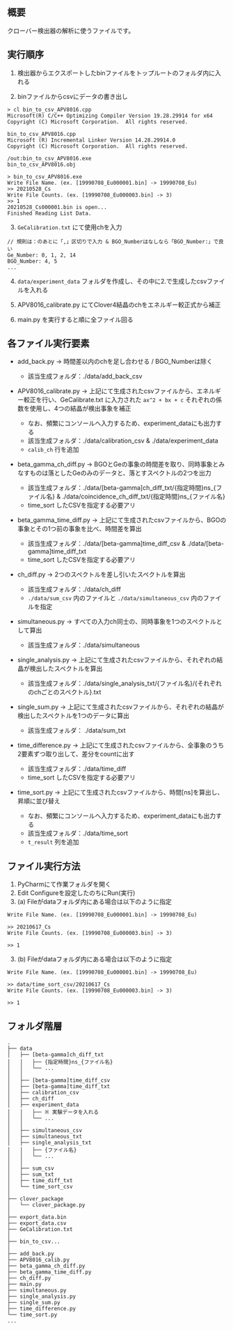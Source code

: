 ## 概要
クローバー検出器の解析に使うファイルです。

## 実行順序
1. 検出器からエクスポートしたbinファイルをトップルートのフォルダ内に入れる

2. binファイルからcsvにデータの書き出し
```
> cl bin_to_csv_APV8016.cpp
Microsoft(R) C/C++ Optimizing Compiler Version 19.28.29914 for x64
Copyright (C) Microsoft Corporation.  All rights reserved.

bin_to_csv_APV8016.cpp
Microsoft (R) Incremental Linker Version 14.28.29914.0
Copyright (C) Microsoft Corporation.  All rights reserved.

/out:bin_to_csv_APV8016.exe
bin_to_csv_APV8016.obj

> bin_to_csv_APV8016.exe
Write File Name. (ex. [19990708_Eu000001.bin] -> 19990708_Eu)
>> 20210528_Cs
Write File Counts. (ex. [19990708_Eu000003.bin] -> 3)
>> 1
20210528_Cs000001.bin is open...
Finished Reading List Data.
```

3. `GeCalibration.txt` にて使用chを入力
```
// 規則は：のあとに「,」区切りで入力 & BGO_Numberはなしなら「BGO_Number:」で良い
Ge_Number: 0, 1, 2, 14
BGO_Number: 4, 5
...
```
4. `data/experiment_data` フォルダを作成し、その中に2.で生成したcsvファイルを入れる

5. APV8016_calibrate.py にてClover4結晶のchをエネルギー較正式から補正

6. main.py を実行すると順に全ファイル回る

## 各ファイル実行要素

- add_back.py
    -> 時間差以内のchを足し合わせる / BGO_Numberは除く
    - 該当生成フォルダ：./data/add_back_csv

- APV8016_calibrate.py
    -> 上記にて生成されたcsvファイルから、エネルギー較正を行い、GeCalibrate.txt に入力された `ax^2 + bx + c` それぞれの係数を使用し、4つの結晶が検出事象を補正
    - なお、頻繁にコンソールへ入力するため、experiment_dataにも出力する
    - 該当生成フォルダ：./data/calibration_csv & ./data/experiment_data
    - `calib_ch` 行を追加

- beta_gamma_ch_diff.py
    -> BGOとGeの事象の時間差を取り、同時事象とみなすものは落としたGeのみのデータと、落とすスペクトルの2つを出力
    - 該当生成フォルダ：./data/[beta-gamma]ch_diff_txt/{指定時間}ns_{ファイル名} & ./data/coincidence_ch_diff_txt/{指定時間}ns_{ファイル名}
    - time_sort したCSVを指定する必要アリ

- beta_gamma_time_diff.py
    -> 上記にて生成されたcsvファイルから、BGOの事象とその1つ前の事象を比べ、時間差を算出
    - 該当生成フォルダ：./data/[beta-gamma]time_diff_csv & ./data/[beta-gamma]time_diff_txt
    - time_sort したCSVを指定する必要アリ

- ch_diff.py
    -> 2つのスペクトルを差し引いたスペクトルを算出
    - 該当生成フォルダ：./data/ch_diff
    - `./data/sum_csv` 内のファイルと `./data/simultaneous_csv` 内のファイルを指定

- simultaneous.py
    -> すべての入力ch同士の、同時事象を1つのスペクトルとして算出
    - 該当生成フォルダ：./data/simultaneous

- single_analysis.py
    -> 上記にて生成されたcsvファイルから、それぞれの結晶が検出したスペクトルを算出
    - 該当生成フォルダ：./data/single_analysis_txt/{ファイル名}/{それぞれのchごとのスペクトル}.txt

- single_sum.py
    -> 上記にて生成されたcsvファイルから、それぞれの結晶が検出したスペクトルを1つのデータに算出
    - 該当生成フォルダ： ./data/sum_txt

- time_difference.py
    -> 上記にて生成されたcsvファイルから、全事象のうち2要素ずつ取り出して、差分をcountに出す
    - 該当生成フォルダ：./data/time_diff
    - time_sort したCSVを指定する必要アリ

- time_sort.py
    -> 上記にて生成されたcsvファイルから、時間[ns]を算出し、昇順に並び替え
    - なお、頻繁にコンソールへ入力するため、experiment_dataにも出力する
    - 該当生成フォルダ：./data/time_sort
    - `t_result` 列を追加

## ファイル実行方法
1. PyCharmにて作業フォルダを開く
2. Edit Configureを設定したのちにRun(実行)
3. (a) Fileがdataフォルダ内にある場合は以下のように指定
```
Write File Name. (ex. [19990708_Eu000001.bin] -> 19990708_Eu)

>> 20210617_Cs
Write File Counts. (ex. [19990708_Eu000003.bin] -> 3)

>> 1
```

3. (b) Fileがdataフォルダ内にある場合は以下のように指定
```
Write File Name. (ex. [19990708_Eu000001.bin] -> 19990708_Eu)

>> data/time_sort_csv/20210617_Cs
Write File Counts. (ex. [19990708_Eu000003.bin] -> 3)

>> 1
```


## フォルダ階層
```
.
├── data
│   ├── [beta-gamma]ch_diff_txt
│   │   ├── {指定時間}ns_{ファイル名}
│   │   └── ...
│   │
│   ├── [beta-gamma]time_diff_csv
│   ├── [beta-gamma]time_diff_txt
│   ├── calibration_csv
│   ├── ch_diff
│   ├── experiment_data
│   │   ├── ※ 実験データを入れる
│   │   └── ...
│   │
│   ├── simultaneous_csv
│   ├── simultaneous_txt
│   ├── single_analysis_txt
│   │   ├── {ファイル名}
│   │   └── ...
│   │
│   ├── sum_csv
│   ├── sum_txt
│   ├── time_diff_txt
│   └── time_sort_csv
│ 
├── clover_package
│   └── clover_package.py
│ 
├── export_data.bin
├── export_data.csv
├── GeCalibration.txt
│ 
├── bin_to_csv...
│ 
├── add_back.py
├── APV8016_calib.py
├── beta_gamma_ch_diff.py
├── beta_gamma_time_diff.py
├── ch_diff.py
├── main.py
├── simultaneous.py
├── single_analysis.py
├── single_sum.py
├── time_difference.py
└── time_sort.py
...

```